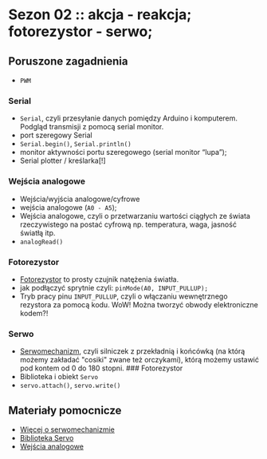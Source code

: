 # Sezon 02 :: akcja - reakcja; fotorezystor - serwo;

## Poruszone zagadnienia

- `PWM`

### Serial

- `Serial`, czyli przesyłanie danych pomiędzy Arduino i komputerem. Podgląd transmisji z pomocą serial monitor.
- port szeregowy Serial
- `Serial.begin()`, `Serial.println()`
- monitor aktywności portu szeregowego (serial monitor “lupa”);
- Serial plotter / kreślarka[!]

### Wejścia analogowe

- Wejścia/wyjścia analogowe/cyfrowe
- wejścia analogowe (`A0 - A5`);
- Wejścia analogowe, czyli o przetwarzaniu wartości ciągłych ze świata rzeczywistego na postać cyfrową np. temperatura, waga, jasność światłą itp.
- `analogRead()`

### Fotorezystor

- [Fotorezystor](https://github.com/CreativeCodingPL/PhysicalComputing/tree/2019/s01_pierwsza_dioda_i_prezenty#fotorezystor) to prosty czujnik natężenia światła.
- jak podłączyć sprytnie czyli: `pinMode(A0, INPUT_PULLUP);`
- Tryb pracy pinu `INPUT_PULLUP`, czyli o włączaniu wewnętrznego rezystora za pomocą kodu. WoW! Można tworzyć obwody elektroniczne kodem?!

### Serwo

- [Serwomechanizm](https://github.com/CreativeCodingPL/PhysicalComputing/tree/2019/s01_pierwsza_dioda_i_prezenty#serwo), czyli silniczek z przekładnią i końcówką (na którą możemy zakładać "cosiki" zwane też orczykami), którą możemy ustawić pod kontem od 0 do 180 stopni. ### Fotorezystor
- Biblioteka i obiekt `Servo`
- `servo.attach()`, `servo.write()`

## Materiały pomocnicze

- [Więcej o serwomechanizmie](https://learn.adafruit.com/adafruit-arduino-lesson-14-servo-motors/)
- [Biblioteka Servo](https://www.arduino.cc/en/Reference/Servo)
- [Wejścia analogowe](https://www.arduino.cc/en/Tutorial/AnalogInput)